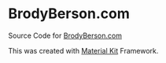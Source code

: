# BrodyBerson.com
Source Code for [BrodyBerson.com](http://www.brodyberson.com/)

This was created with [Material Kit](http://demos.creative-tim.com/material-kit/index.html) Framework.
